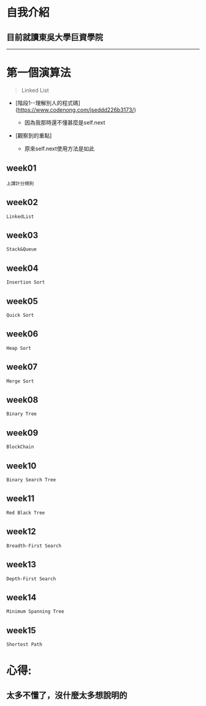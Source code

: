 自我介紹
 ====
## 目前就讀東吳大學巨資學院



---
# 第一個演算法
>Linked List

- [階段1--理解別人的程式碼]
(https://www.codenong.com/jseddd226b3173/)
   - 因為我那時還不懂甚麼是self.next
   
- [觀察到的重點]
   - 原來self.next使用方法是如此

week01
----
    上課計分規則
week02
----
    LinkedList
week03
----
    Stack&Queue
week04
----
    Insertion Sort
week05
----
    Quick Sort
week06
----
    Heap Sort
week07
----
    Merge Sort
week08
----
    Binary Tree
week09
----
    BlockChain
week10
----
    Binary Search Tree
week11
----
    Red Black Tree
week12
----
    Breadth-First Search
week13
----
    Depth-First Search
week14
----
    Minimum Spanning Tree
week15
----
    Shortest Path
 # 心得:
 ## 太多不懂了，沒什麼太多想說明的
 
 

